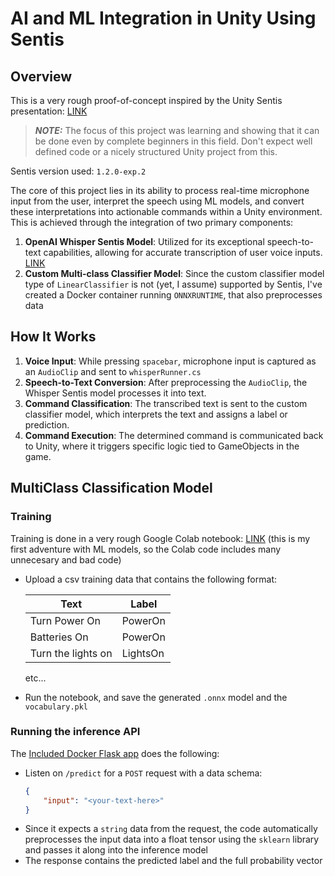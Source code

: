 # AI and ML Integration in Unity Using Sentis

## Overview
This is a very rough proof-of-concept inspired by the Unity Sentis presentation: [LINK](https://youtu.be/VSEk5gc-q_g?t=2077)

> **_NOTE:_**  The focus of this project was learning and showing that it can be done even by complete beginners in this field. Don't expect well defined code or a nicely structured Unity project from this.

Sentis version used: `1.2.0-exp.2`

The core of this project lies in its ability to process real-time microphone input from the user, interpret the speech using ML models, and convert these interpretations into actionable commands within a Unity environment. This is achieved through the integration of two primary components:

1. **OpenAI Whisper Sentis Model**: Utilized for its exceptional speech-to-text capabilities, allowing for accurate transcription of user voice inputs. [LINK](https://huggingface.co/unity/sentis-whisper-tiny/tree/main)
2. **Custom Multi-class Classifier Model**: Since the custom classifier model type of `LinearClassifier` is not (yet, I assume) supported by Sentis, I've created a Docker container running `ONNXRUNTIME`, that also preprocesses data

## How It Works

1. **Voice Input**: While pressing `spacebar`, microphone input is captured as an `AudioClip` and sent to `whisperRunner.cs`
2. **Speech-to-Text Conversion**: After preprocessing the `AudioClip`, the Whisper Sentis model processes it into text.
3. **Command Classification**: The transcribed text is sent to the custom classifier model, which interprets the text and assigns a label or prediction.
4. **Command Execution**: The determined command is communicated back to Unity, where it triggers specific logic tied to GameObjects in the game.


## MultiClass Classification Model
### Training
Training is done in a very rough Google Colab notebook: [LINK](https://colab.research.google.com/drive/1fRoIEa1Jf9hHUxlNri1Dz6Z8bRSc7w_4?usp=sharing)
(this is my first adventure with ML models, so the Colab code includes many unnecesary and bad code)
- Upload a csv training data that contains the following format:   

    | Text               | Label    |
    |--------------------|----------|
    | Turn Power On      | PowerOn  |
    | Batteries On       | PowerOn  |
    | Turn the lights on | LightsOn |
    etc...

- Run the notebook, and save the generated `.onnx` model and the `vocabulary.pkl`
### Running the inference API
The [Included Docker Flask app](./Assets/ExternalAssets/ShipClassifier/) does the following:
- Listen on `/predict` for a `POST` request with a data schema:
    ```json
    {
        "input": "<your-text-here>"
    }
    ```
- Since it expects a `string` data from the request, the code automatically preprocesses the input data into a float tensor using the `sklearn` library and passes it along into the inference model
- The response contains the predicted label and the full probability vector